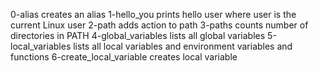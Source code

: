 0-alias
	creates an alias
1-hello_you
	prints hello user where user is the current Linux user
2-path
	adds action to path
3-paths
	counts number of directories in PATH
4-global_variables
	lists all global variables
5-local_variables
	lists all local variables and environment variables and functions
6-create_local_variable
	creates local variable
